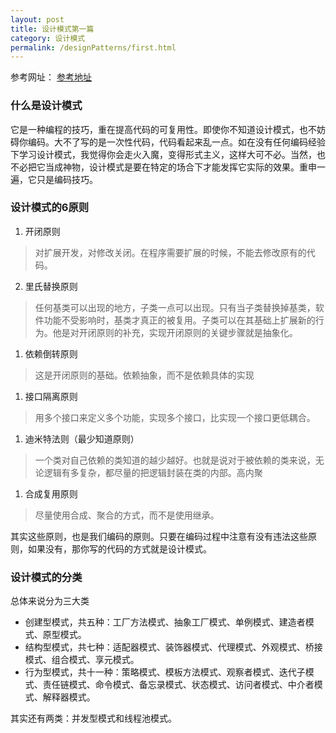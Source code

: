 ```yaml
---
layout: post
title: 设计模式第一篇
category: 设计模式
permalink: /designPatterns/first.html
---
```


参考网址： [参考地址](http://www.cnblogs.com/maowang1991/archive/2013/04/15/3023236.html)

### 什么是设计模式

它是一种编程的技巧，重在提高代码的可复用性。即使你不知道设计模式，也不妨碍你编码。大不了写的是一次性代码，代码看起来乱一点。如在没有任何编码经验下学习设计模式，我觉得你会走火入魔，变得形式主义，这样大可不必。当然，也不必把它当成神物，设计模式是要在特定的场合下才能发挥它实际的效果。重申一遍，它只是编码技巧。

### 设计模式的6原则

1. 开闭原则

> 对扩展开发，对修改关闭。在程序需要扩展的时候，不能去修改原有的代码。

2. 里氏替换原则

> 任何基类可以出现的地方，子类一点可以出现。只有当子类替换掉基类，软件功能不受影响时，基类才真正的被复用。子类可以在其基础上扩展新的行为。他是对开闭原则的补充，实现开闭原则的关键步骤就是抽象化。

1. 依赖倒转原则

> 这是开闭原则的基础。依赖抽象，而不是依赖具体的实现

1. 接口隔离原则

> 用多个接口来定义多个功能，实现多个接口，比实现一个接口更低耦合。

1. 迪米特法则（最少知道原则）

> 一个类对自己依赖的类知道的越少越好。也就是说对于被依赖的类来说，无论逻辑有多复杂，都尽量的把逻辑封装在类的内部。高内聚

1. 合成复用原则

> 尽量使用合成、聚合的方式，而不是使用继承。

其实这些原则，也是我们编码的原则。只要在编码过程中注意有没有违法这些原则，如果没有，那你写的代码的方式就是设计模式。

### 设计模式的分类

总体来说分为三大类

- 创建型模式，共五种：工厂方法模式、抽象工厂模式、单例模式、建造者模式、原型模式。
- 结构型模式，共七种：适配器模式、装饰器模式、代理模式、外观模式、桥接模式、组合模式、享元模式。
- 行为型模式，共十一种：策略模式、模板方法模式、观察者模式、迭代子模式、责任链模式、命令模式、备忘录模式、状态模式、访问者模式、中介者模式、解释器模式。

其实还有两类：并发型模式和线程池模式。
